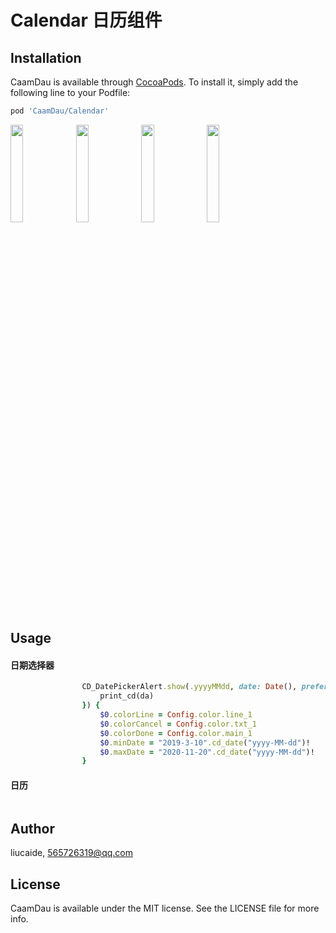 # Calendar 日历组件

## Installation

CaamDau is available through [CocoaPods](https://cocoapods.org). To install
it, simply add the following line to your Podfile:

```ruby
pod 'CaamDau/Calendar'
```
<p>
  <img src="https://github.com/liucaide/Images/blob/master/CD/calendar0.png" width="20%" />
  <img src="https://github.com/liucaide/Images/blob/master/CD/calendar1.png" width="20%" />
  <img src="https://github.com/liucaide/Images/blob/master/CD/calendar2.png" width="20%" />
  <img src="https://github.com/liucaide/Images/blob/master/CD/calendar3.png" width="20%" />
</p>

## Usage
#### 日期选择器
```ruby
                CD_DatePickerAlert.show(.yyyyMMdd, date: Date(), preferredStyle: .sheet, callback: { (da) in
                    print_cd(da)
                }) {
                    $0.colorLine = Config.color.line_1
                    $0.colorCancel = Config.color.txt_1
                    $0.colorDone = Config.color.main_1
                    $0.minDate = "2019-3-10".cd_date("yyyy-MM-dd")!
                    $0.maxDate = "2020-11-20".cd_date("yyyy-MM-dd")!
                }
```
#### 日历
```ruby

```
## Author

liucaide, 565726319@qq.com

## License

CaamDau is available under the MIT license. See the LICENSE file for more info.
